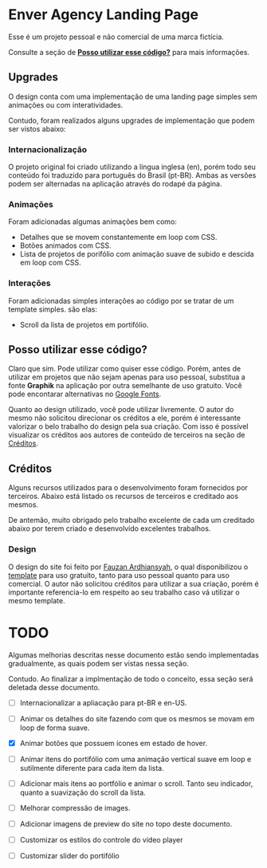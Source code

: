 # Enver Agency Landing Page

Esse é um projeto pessoal e não comercial de uma marca fictícia.

Consulte a seção de **[Posso utilizar esse código?](#posso-utilizar-esse-código?)** para mais informações.

## Upgrades

O design conta com uma implementação de uma landing page simples sem animações ou com interatividades.

Contudo, foram realizados alguns upgrades de implementação que podem ser vistos abaixo:

### Internacionalização

O projeto original foi criado utilizando a lingua inglesa (en), porém todo seu conteúdo foi traduzido para português do Brasil (pt-BR). Ambas as versões podem ser alternadas na aplicação através do rodapé da página.

### Animações

Foram adicionadas algumas animações bem como:

- Detalhes que se movem constantemente em loop com CSS.
- Botões animados com CSS.
- Lista de projetos de porifólio com animação suave de subido e descida em loop com CSS.

### Interações

Foram adicionadas simples interações ao código por se tratar de um template simples. são elas:

- Scroll da lista de projetos em portifólio.

## Posso utilizar esse código?

Claro que sim. Pode utilizar como quiser esse código. Porém, antes de utilizar em projetos que não sejam apenas para uso pessoal, substitua a fonte **Graphik** na aplicação por outra semelhante de uso gratuito. Você pode encontarar alternativas no [Google Fonts](https://fonts.google.com/).

Quanto ao design utilizado, você pode utilizar livremente. O autor do mesmo não solicitou direcionar os créditos a ele, porém é interessante valorizar o belo trabalho do design pela sua criação. Com isso é possível visualizar os créditos aos autores de conteúdo de terceiros na seção de [Créditos](#créditos).

## Créditos

Alguns recursos utilizados para o desenvolvimento foram fornecidos por terceiros. Abaixo está listado os recursos de terceiros e creditado aos mesmos.

De antemão, muito obrigado pelo trabalho excelente de cada um creditado abaixo por terem criado e desenvolvido excelentes trabalhos.

### Design

O design do site foi feito por [Fauzan Ardhiansyah](https://www.behance.net/ozanardhi23), o qual disponibilizou o [template](https://www.figma.com/community/file/1058842196634115002) para uso gratuito, tanto para uso pessoal quanto para uso comercial. O autor não solicitou créditos para utilizar a sua criação, porém é importante referencia-lo em respeito ao seu trabalho caso vá utilizar o mesmo template.

# TODO

Algumas melhorias descritas nesse documento estão sendo implementadas gradualmente, as quais podem ser vistas nessa seção.

Contudo. Ao finalizar a implmentação de todo o conceito, essa seção será deletada desse documento.

- [ ] Internacionalizar a apliacação para pt-BR e en-US.

- [ ] Animar os detalhes do site fazendo com que os mesmos se movam em loop de forma suave.

- [x] Animar botões que possuem ícones em estado de hover.

- [ ] Animar itens do portifólio com uma animação vertical suave em loop e sutilmente diferente para cada item da lista.

- [ ] Adicionar mais itens ao portfólio e animar o scroll. Tanto seu indicador, quanto a suavização do scroll da lista.

- [ ] Melhorar compressão de images.

- [ ] Adicionar imagens de preview do site no topo deste documento.

- [ ] Customizar os estilos do controle do vídeo player

- [ ] Customizar slider do portifólio
